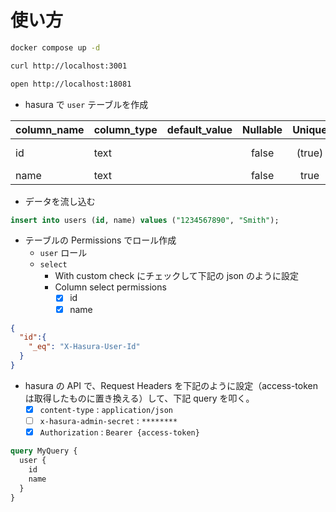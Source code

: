 # 使い方

```bash
docker compose up -d

curl http://localhost:3001

open http://localhost:18081
```

- hasura で `user` テーブルを作成

| column_name | column_type | default_value | Nullable | Unique | key         |
|:------------|:------------|:--------------|:--------:|:------:|:-----------:|
|id           |text         |               |false     |(true)  |primary key  |
|name         |text         |               |false     |true    |             |

- データを流し込む

```sql
insert into users (id, name) values ("1234567890", "Smith");
```

- テーブルの Permissions でロール作成
  - `user` ロール
  - `select`
    - With custom check にチェックして下記の json のように設定
    - Column select permissions
      - [x] id
      - [x] name

```json
{
  "id":{
    "_eq": "X-Hasura-User-Id"
  }
}
```

- hasura の API で、Request Headers を下記のように設定（access-token は取得したものに置き換える）して、下記 query を叩く。
  - [x] `content-type` : `application/json`
  - [ ] `x-hasura-admin-secret` : `********`
  - [x] `Authorization` : `Bearer {access-token}`

```graphql
query MyQuery {
  user {
    id
    name
  }
}
```
